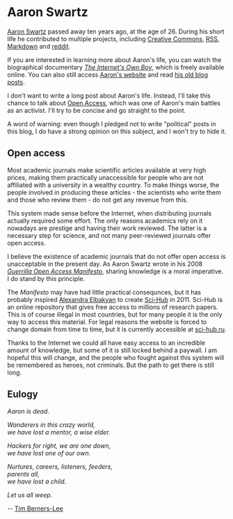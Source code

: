 # Aaron Swartz

[Aaron Swartz](https://en.wikipedia.org/wiki/Aaron_Swartz) passed away
ten years ago, at the age of 26. During his short life he contributed
to multiple projects, including
[Creative Commons](https://en.wikipedia.org/wiki/Creative_Commons),
[RSS](https://en.wikipedia.org/wiki/RSS),
[Markdown](https://en.wikipedia.org/wiki/Markdown) and
[reddit](https://www.reddit.com).

If you are interested in learning more about Aaron's life,
you can watch the biographical documentary
[*The Internet's Own Boy*](https://en.wikipedia.org/wiki/The_Internet%27s_Own_Boy),
which is freely available online. You can also still access
[Aaron's website](http://www.aaronsw.com) and read
[his old blog posts](http://www.aaronsw.com/weblog).

I don't want to write a long post about Aaron's life.
Instead, I'll take this chance to talk about
[Open Access](https://en.wikipedia.org/wiki/Open_access), which was
one of Aaron's main battles as an activist. I'll try to be concise
and go straight to the point.

A word of warning: even though I pledged not to write "political" posts
in this blog, I do have a strong opinion on this subject, and I won't
try to hide it.

## Open access

Most academic journals make scientific articles available at very high
prices, making them practically unaccessible for people who are not
affiliated with a university in a wealthy country. To make things worse,
the people involved in producing these articles - the scientists who
write them and those who review them - do not get any revenue from this.

This system made sense before the Internet, when distributing journals
actually required some effort. The only reasons academics rely on it
nowadays are prestige and having their work reviewed. The latter is a
necessary step for science, and not many peer-reviewed journals offer
open access.

I believe the existence of academic journals that do not offer open access
is unacceptable in the present day. As Aaron Swartz wrote in his 2008
[*Guerrilla Open Access Manifesto*](./goam.txt), sharing knowledge is
a moral imperative. I do stand by this principle.

The *Manifesto* may have had little practical
consequnces, but it has probably inspired
[Alexandra Elbakyan](https://en.wikipedia.org/wiki/Alexandra_Elbakyan)
to create [Sci-Hub](https://en.wikipedia.org/wiki/Sci-Hub) in 2011.
Sci-Hub is an online repository that gives free access to millions
of research papers. This is of course illegal in most countries, but
for many people it is the only way to access this material. For legal
reasons the website is forced to change domain from time to time, but
it is currently accessible at [sci-hub.ru](https://sci-hub.ru).

Thanks to the Internet we could all have easy access to an incredible
amount of knowledge, but some of it is still locked behind a paywall.
I am hopeful this will change, and the people who fought against this
system will be remembered as heroes, not criminals. But the path to get
there is still long.

## Eulogy


*Aaron is dead.*

*Wanderers in this crazy world,*  
*we have lost a mentor, a wise elder.*

*Hackers for right, we are one down,*  
*we have lost one of our own.*

*Nurtures, careers, listeners, feeders,*  
*parents all,*  
*we have lost a child.*

*Let us all weep.*

 -- [Tim Berners-Lee](https://en.wikipedia.org/wiki/Tim_Berners-Lee)
